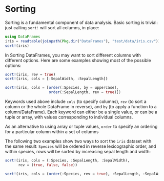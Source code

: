 # Sorting

Sorting is a fundamental component of data analysis. Basic sorting is trivial: just calling `sort!` will sort all columns, in place:

```julia
using DataFrames
iris = readtable(joinpath(Pkg.dir("DataFrames"), "test/data/iris.csv"))
sort!(iris)
```

In Sorting DataFrames, you may want to sort different columns with different options. Here are some examples showing most of the possible options:

```julia
sort!(iris, rev = true)
sort!(iris, cols = [:SepalWidth, :SepalLength])

sort!(iris, cols = [order(:Species, by = uppercase),
                    order(:SepalLength, rev = true)])
```

Keywords used above include `cols` (to specify columns), `rev` (to sort a column or the whole DataFrame in reverse), and `by` (to apply a function to a column/DataFrame). Each keyword can either be a single value, or can be a tuple or array, with values corresponding to individual columns.

As an alternative to using array or tuple values, `order` to specify an ordering for a particular column within a set of columns

The following two examples show two ways to sort the `iris` dataset with the same result: `Species` will be ordered in reverse lexicographic order, and within species, rows will be sorted by increasing sepal length and width:

```julia
sort!(iris, cols = (:Species, :SepalLength, :SepalWidth),
      rev = (true, false, false))

sort!(iris, cols = (order(:Species, rev = true), :SepalLength, :SepalWidth))
```
